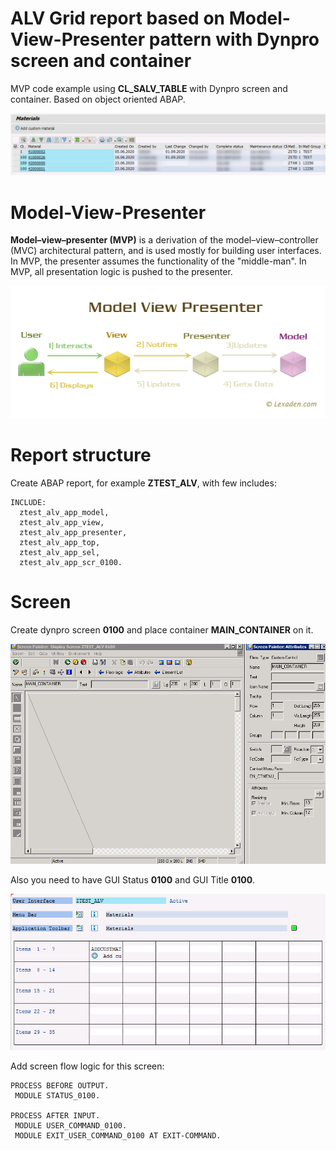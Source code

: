 # ALV Grid report based on Model-View-Presenter pattern with Dynpro screen and container

MVP code example using **CL_SALV_TABLE** with Dynpro screen and container. Based on object oriented ABAP.

![ALV grid screen.png](/images/ALV_grid_screen.png)

# Model-View-Presenter
**Model–view–presenter (MVP)** is a derivation of the model–view–controller (MVC) architectural pattern, and is used mostly for building user interfaces.
In MVP, the presenter assumes the functionality of the "middle-man". In MVP, all presentation logic is pushed to the presenter.

![Model_View_Presenter.png](/images/Model_View_Presenter.png)

# Report structure
Create ABAP report, for example **ZTEST_ALV**, with few includes:
```abap
INCLUDE:
  ztest_alv_app_model,
  ztest_alv_app_view,
  ztest_alv_app_presenter,
  ztest_alv_app_top,
  ztest_alv_app_sel,
  ztest_alv_app_scr_0100.
```

# Screen
Create dynpro screen **0100** and place container **MAIN_CONTAINER** on it. 

![0100 Screen](/images/0100_screen.png)


Also you need to have GUI Status **0100** and GUI Title **0100**.

![0100 GUI Status](/images/0100_gui_status.png)


Add screen flow logic for this screen:
```abap
PROCESS BEFORE OUTPUT.
 MODULE STATUS_0100.

PROCESS AFTER INPUT.
 MODULE USER_COMMAND_0100.
 MODULE EXIT_USER_COMMAND_0100 AT EXIT-COMMAND.
 ```
